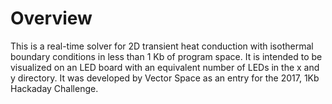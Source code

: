 # Overview
This is a real-time solver for 2D transient heat conduction with isothermal boundary conditions in less than 1 Kb of program space. It is intended to be visualized on an LED board with an equivalent number of LEDs in the x and y directory. It was developed by Vector Space as an entry for the 2017, 1Kb Hackaday Challenge.
